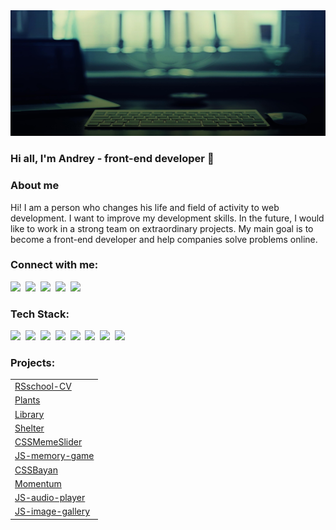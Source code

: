 <img src="./assets/promo.jpg" alt="foto profile" >

### Hi all, I'm Andrey - front-end developer 👋

<h3>About me</h3>
<p>Hi! I am a person who changes his life and field of activity to web development. I want to improve my development skills.
In the future, I would like to work in a strong team on extraordinary projects.
My main goal is to become a front-end developer and help companies solve problems online.</p>

<h3 align="left">Connect with me:</h3>
<p align="left">
<a href="https://www.linkedin.com/in/andrei-nenashev-838919258/">
    <img src="https://img.shields.io/badge/LinkedIn-0077B5?style=for-the-badge&logo=linkedin&logoColor=white"/></a>&nbsp;
<a href="https://discordapp.com/users/1027621580831989821/">
    <img src="https://img.shields.io/badge/Discord-4752C4.svg?&style=for-the-badge&logo=discord&logoColor=white"/></a>&nbsp;
<a href="https://t.me/andreynen28">
    <img src="https://img.shields.io/badge/Telegram-2CA5E0?style=for-the-badge&logo=telegram&logoColor=white"/></a>&nbsp;
<a href="https://www.instagram.com/andrey_nenashev28/">
    <img src="https://img.shields.io/badge/instagram-E4405F.svg?&style=for-the-badge&logo=instagram&logoColor=white"/></a>&nbsp;
<a href="mailto:anenashev89@gmail.com">
    <img src="https://img.shields.io/badge/Gmail-D14836?style=for-the-badge&logo=gmail&logoColor=white" /></a>
</p>

<h3 align="left">Tech Stack:</h3>
<p align='left'>
<img src="https://img.shields.io/badge/html-E34F26.svg?&style=for-the-badge&logo=html5&logoColor=fff" />&nbsp;
<img src="https://img.shields.io/badge/css-1572B6.svg?&style=for-the-badge&logo=css3&logoColor=fff" />&nbsp;
<img src="https://img.shields.io/badge/sass-CF649A.svg?&style=for-the-badge&logo=sass&logoColor=fff" />&nbsp;
<img src="https://img.shields.io/badge/javascript-F7DF1E.svg?&style=for-the-badge&logo=javascript&logoColor=fff" />&nbsp;
<img src="https://img.shields.io/badge/markdown-000.svg?&style=for-the-badge&logo=markdown&logoColor=fff" />&nbsp;
<img src="https://img.shields.io/badge/git-F05033.svg?&style=for-the-badge&logo=git&logoColor=fff" />&nbsp;
<img src="https://img.shields.io/badge/github-000.svg?&style=for-the-badge&logo=github&logoColor=fff" />&nbsp;
<img src="https://img.shields.io/badge/vs code-007ACC.svg?&style=for-the-badge&logo=visual-studio-code&logoColor=fff" />&nbsp;

<h3 align="left">Projects:</h3>
<table>
  <tr>
    <td>
      <a href="https://andrey28121989.github.io/rsschool-cv/" target="_blank" >RSschool-CV</a>
    </td>
  </tr>
  <tr>
    <td>
      <a href="https://andrey28121989.github.io/plants/plants/" target="_blank" >Plants</a>
    </td>
  </tr>
  <tr>
    <td>
      <a href="https://rolling-scopes-school.github.io/andrey28121989-JSFEPRESCHOOL2023Q2/library/" target="_blank" >Library</a> 
    </td>
  </tr>
  <tr>
    <td>
      <a href="https://andrey28121989.github.io/shelter/shelter/index.html" target="_blank" >Shelter</a>
    </td>
  </tr>
  <tr>
    <td>
      <a href="https://andrey28121989.github.io/cssMemeSlider/cssMemeSlider/index.html" target="_blank" >CSSMemeSlider</a>
    </td>
  </tr>
  <tr>
    <td>
      <a href="https://andrey28121989-memory-game.netlify.app/" target="_blank" >JS-memory-game</a>
    </td>
  </tr>
  <tr>
    <td>
      <a href="https://andrey28121989.github.io/cssBayan/cssBayan/index.html" target="_blank" >CSSBayan</a>
    </td>
  </tr>
  <tr>
    <td>
      <a href="https://andrey28121989-momentum.netlify.app/" target="_blank" >Momentum</a>
    </td>
  </tr>
  <tr>
    <td>
      <a href="https://andrey28121989-audio-player.netlify.app/" target="_blank" >JS-audio-player</a>
    </td>
  </tr>
  <tr>
    <td>
      <a href="https://andrey28121989-image-gallery.netlify.app/" target="_blank" >JS-image-gallery</a>
    </td>
  </tr>
</table>

